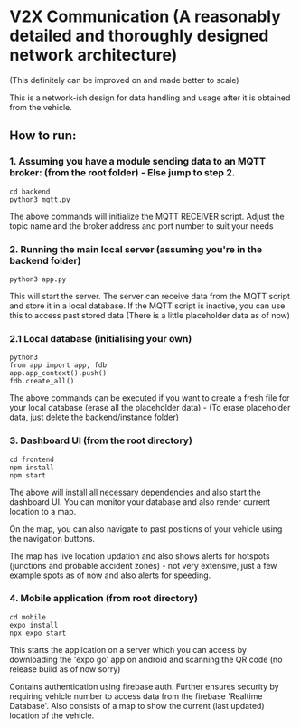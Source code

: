 # V2X Communication (A reasonably detailed and thoroughly designed network architecture)
(This definitely can be improved on and made better to scale)

This is a network-ish design for data handling and usage after it is obtained from the vehicle.

## How to run:

### 1. Assuming you have a module sending data to an MQTT broker: (from the root folder) - Else jump to step 2.
```
cd backend 
python3 mqtt.py
```
The above commands will initialize the MQTT RECEIVER script. Adjust the topic name and the broker address and port number to suit your needs

### 2. Running the main local server (assuming you're in the backend folder)
```
python3 app.py
```
This will start the server. The server can receive data from the MQTT script and store it in a local database. If the MQTT script is inactive, you can use this to access past stored data (There is a little placeholder data as of now)

### 2.1 Local database (initialising your own)
```
python3
from app import app, fdb
app.app_context().push()
fdb.create_all()
```

The above commands can be executed if you want to create a fresh file for your local database (erase all the placeholder data) - (To erase placeholder data, just delete the backend/instance folder)

### 3. Dashboard UI (from the root directory)
```
cd frontend
npm install 
npm start
```
The above will install all necessary dependencies and also start the dashboard UI. You can monitor your database and also render current location to a map.

On the map, you can also navigate to past positions of your vehicle using the navigation buttons.

The map has live location updation and also shows alerts for hotspots (junctions and probable accident zones) - not very extensive, just a few example spots as of now and also alerts for speeding.

### 4. Mobile application (from root directory)
```
cd mobile
expo install
npx expo start
```

This starts the application on a server which you can access by downloading the 'expo go' app on android and scanning the QR code (no release build as of now sorry)

Contains authentication using firebase auth. Further ensures security by requiring vehicle number to access data from the firebase 'Realtime Database'. Also consists of a map to show the current (last updated) location of the vehicle.
